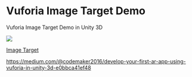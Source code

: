 # Vuforia Image Target Demo
Vuforia Image Target Demo in Unity 3D

<img src="Demos/demo.gif" />

[Image Target](Demos/target.jpeg)

https://medium.com/@codemaker2016/develop-your-first-ar-app-using-vuforia-in-unity-3d-e0bbca41ef48

